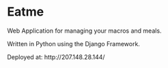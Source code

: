 <h1>Eatme</h1> 
<p>Web Application for managing your macros and meals.</p>
<p>Written in Python using the Django Framework.</p
                                                  

<p>Deployed at: http://207.148.28.144/</p>

